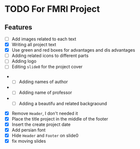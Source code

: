 # TODO For FMRI Project

## Features

- [ ] Add images related to each text
- [x] Writing all project text
- [x] Use green and red boxes for advantages and dis advantages
- [ ] Adding related icons to different parts
- [ ] Adding logo
- [ ] Editing `slide0` for the project cover
- - [ ] Adding names of author
- - [ ] Adding name of professor
- - [ ] Adding a beautifu and related backgraound

- [x] Remove `Header`, I don't needed it
- [x] Place the title project in the middle of the footer
- [x] Insert the create project date
- [x] Add persian font
- [x] Hide `Header` and `Footer` on slide0
- [x] fix moving slides

